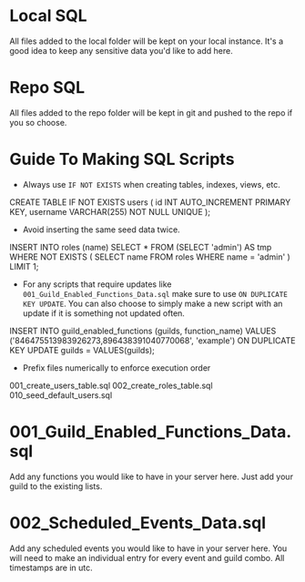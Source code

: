 # Local SQL

All files added to the local folder will be kept on your local instance. It's a good idea to keep any sensitive data you'd like to add here. 

# Repo SQL

All files added to the repo folder will be kept in git and pushed to the repo if you so choose.

# Guide To Making SQL Scripts

- Always use `IF NOT EXISTS` when creating tables, indexes, views, etc.

CREATE TABLE IF NOT EXISTS users (
    id INT AUTO_INCREMENT PRIMARY KEY,
    username VARCHAR(255) NOT NULL UNIQUE
);

- Avoid inserting the same seed data twice.

INSERT INTO roles (name)
SELECT * FROM (SELECT 'admin') AS tmp
WHERE NOT EXISTS (
    SELECT name FROM roles WHERE name = 'admin'
) LIMIT 1;

- For any scripts that require updates like `001_Guild_Enabled_Functions_Data.sql` make sure to use `ON DUPLICATE KEY UPDATE`. You can also choose to simply make a new script with an update if it is something not updated often. 

INSERT INTO guild_enabled_functions (guilds, function_name)
VALUES ('846475513983926273,896438391040770068', 'example')
ON DUPLICATE KEY UPDATE
  guilds = VALUES(guilds);

- Prefix files numerically to enforce execution order

001_create_users_table.sql
002_create_roles_table.sql
010_seed_default_users.sql

# 001_Guild_Enabled_Functions_Data.sql

Add any functions you would like to have in your server here. Just add your guild to the existing lists.

# 002_Scheduled_Events_Data.sql

Add any scheduled events you would like to have in your server here. You will need to make an individual entry for every event and guild combo. All timestamps are in utc.